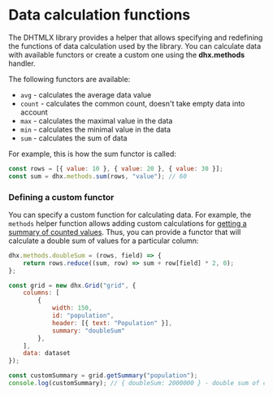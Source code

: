 Data calculation functions
===========================

The DHTMLX library provides a helper that allows specifying and redefining the functions of data calculation used by the library. You can calculate data with available functors or create a custom one using the **dhx.methods** handler.

The following functors are available:

- `avg` - calculates the average data value
- `count` - calculates the common count, doesn't take empty data into account
- `max` - calculates the maximal value in the data
- `min` - calculates the minimal value in the data
- `sum` - calculates the sum of data

For example, this is how the sum functor is called:

~~~jsx
const rows = [{ value: 10 }, { value: 20 }, { value: 30 }];
const sum = dhx.methods.sum(rows, "value"); // 60
~~~

### Defining a custom functor

You can specify a custom function for calculating data. For example, the `methods` helper function allows adding custom calculations for [getting a summary of counted values](grid/configuration.md#getting-summary-list-of-counted-values). Thus, you can provide a functor that will calculate a double sum of values for a particular column:

~~~jsx
dhx.methods.doubleSum = (rows, field) => {
    return rows.reduce((sum, row) => sum + row[field] * 2, 0);
};

const grid = new dhx.Grid("grid", {
    columns: [
        {
            width: 150,
            id: "population",
            header: [{ text: "Population" }],
            summary: "doubleSum"
        },
    ],
    data: dataset
});

const customSummary = grid.getSummary("population");
console.log(customSummary); // { doubleSum: 2000000 } - double sum of counted values on the "population" column
~~~
